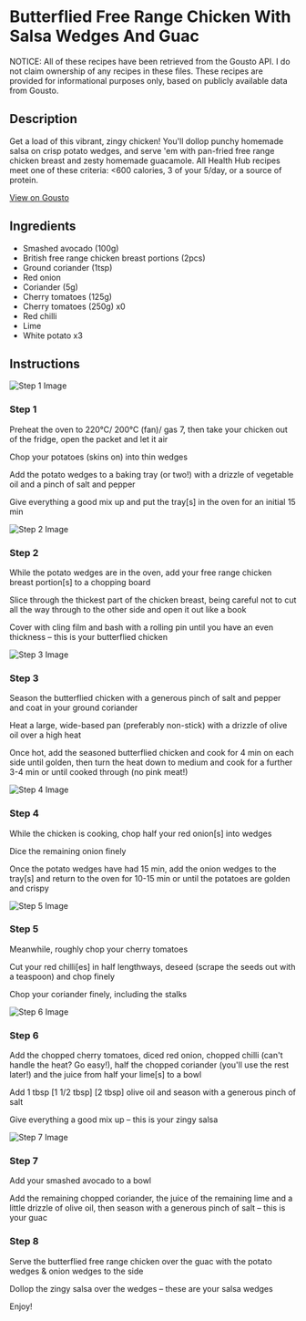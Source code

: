 # Butterflied Free Range Chicken With Salsa Wedges And Guac

NOTICE: All of these recipes have been retrieved from the Gousto API. I do not claim ownership of any recipes in these files. These recipes are provided for informational purposes only, based on publicly available data from Gousto.

## Description

Get a load of this vibrant, zingy chicken! You'll dollop punchy homemade salsa on crisp potato wedges, and serve 'em with pan-fried free range chicken breast and zesty homemade guacamole. All Health Hub recipes meet one of these criteria: <600 calories, 3 of your 5/day, or a source of protein.

[View on Gousto](https://www.gousto.co.uk/recipes/cookbook/butterflied-free-range-chicken-with-salsa-wedges-and-guac)

## Ingredients

- Smashed avocado (100g)
- British free range chicken breast portions (2pcs)
- Ground coriander (1tsp)
- Red onion
- Coriander (5g)
- Cherry tomatoes (125g)
- Cherry tomatoes (250g) x0
- Red chilli
- Lime
- White potato x3

## Instructions

![Step 1 Image](https://production-media.gousto.co.uk/cms/recipe-step-image/Step-1-1719992166529-x200.jpg)

### Step 1

Preheat the oven to 220°C/ 200°C (fan)/ gas 7, then take your chicken out of the fridge, open the packet and let it air

Chop your potatoes (skins on) into thin wedges

Add the potato wedges to a baking tray (or two!) with a drizzle of vegetable oil and a pinch of salt and pepper

Give everything a good mix up and put the tray[s] in the oven for an initial 15 min

![Step 2 Image](https://production-media.gousto.co.uk/cms/recipe-step-image/Step-2-1719992170034-x200.jpg)

### Step 2

While the potato wedges are in the oven, add your free range chicken breast portion[s] to a chopping board

Slice through the thickest part of the chicken breast, being careful not to cut all the way through to the other side and open it out like a book

Cover with cling film and bash with a rolling pin until you have an even thickness – this is your butterflied chicken

![Step 3 Image](https://production-media.gousto.co.uk/cms/recipe-step-image/Step-3-1719992173782-x200.jpg)

### Step 3

Season the butterflied chicken with a generous pinch of salt and pepper and coat in your ground coriander

Heat a large, wide-based pan (preferably non-stick) with a drizzle of olive oil over a high heat

Once hot, add the seasoned butterflied chicken and cook for 4 min on each side until golden, then turn the heat down to medium and cook for a further 3-4 min or until cooked through (no pink meat!)

![Step 4 Image](https://production-media.gousto.co.uk/cms/recipe-step-image/Step-4-1719992177359-x200.jpg)

### Step 4

While the chicken is cooking, chop half your red onion[s] into wedges

Dice the remaining onion finely

Once the potato wedges have had 15 min, add the onion wedges to the tray[s] and return to the oven for 10-15 min or until the potatoes are golden and crispy

![Step 5 Image](https://production-media.gousto.co.uk/cms/recipe-step-image/Step-5-1719992180863-x200.jpg)

### Step 5

Meanwhile, roughly chop your cherry tomatoes

Cut your red chilli[es] in half lengthways, deseed (scrape the seeds out with a teaspoon) and chop finely

Chop your coriander finely, including the stalks

![Step 6 Image](https://production-media.gousto.co.uk/cms/recipe-step-image/Step-6-1719992186789-x200.jpg)

### Step 6

Add the chopped cherry tomatoes, diced red onion, chopped chilli (can't handle the heat? Go easy!), half the chopped coriander (you'll use the rest later!) and the juice from half your lime[s] to a bowl

Add 1 tbsp <span class="text-purple">[1 1/2 tbsp]</span><span class="text-danger"> [2 tbsp]</span> olive oil and season with a generous pinch of salt

Give everything a good mix up – this is your zingy salsa

![Step 7 Image](https://production-media.gousto.co.uk/cms/recipe-step-image/Step-7-1719992191863-x200.jpg)

### Step 7

Add your smashed avocado to a bowl

Add the remaining chopped coriander, the juice of the remaining lime and a little drizzle of olive oil, then season with a generous pinch of salt – this is your guac

### Step 8

Serve the butterflied free range chicken over the guac with the potato wedges & onion wedges to the side

Dollop the zingy salsa over the wedges – these are your salsa wedges

Enjoy!


